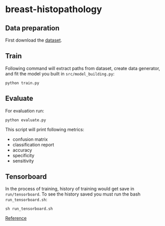 # breast-histopathology

## Data preparation
First download the [dataset](https://www.kaggle.com/paultimothymooney/breast-histopathology-images/).

## Train
Following command will extract paths from dataset, create data generator, and fit the model you built in `src/model_building.py`:
```
python train.py
```

## Evaluate
For evaluation run:
```
python evaluate.py
```
This script will print following metrics:

- confusion matrix
- classification report
- accuracy
- specificity
- sensitivity

## Tensorboard
In the process of training, history of training would get save in `run/tensorboard`. To see the history saved you must run the bash `run_tensorboard.sh`:
```
sh run_tensorboard.sh
```

[Reference](https://data-flair.training/blogs/project-in-python-breast-cancer-classification/)